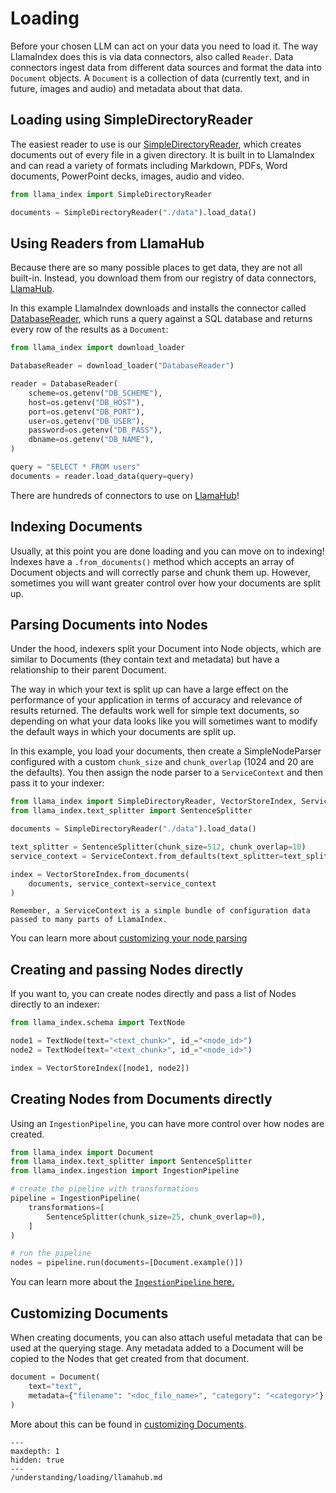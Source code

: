 # Loading

Before your chosen LLM can act on your data you need to load it. The way LlamaIndex does this is via data connectors, also called `Reader`. Data connectors ingest data from different data sources and format the data into `Document` objects. A `Document` is a collection of data (currently text, and in future, images and audio) and metadata about that data.

## Loading using SimpleDirectoryReader

The easiest reader to use is our [SimpleDirectoryReader](/modules_guides/loading/simpledirectoryreader.md), which creates documents out of every file in a given directory. It is built in to LlamaIndex and can read a variety of formats including Markdown, PDFs, Word documents, PowerPoint decks, images, audio and video.

```python
from llama_index import SimpleDirectoryReader

documents = SimpleDirectoryReader("./data").load_data()
```

## Using Readers from LlamaHub

Because there are so many possible places to get data, they are not all built-in. Instead, you download them from our registry of data connectors, [LlamaHub](/understanding/loading/llamahub.md).

In this example LlamaIndex downloads and installs the connector called [DatabaseReader](https://llamahub.ai/l/database), which runs a query against a SQL database and returns every row of the results as a `Document`:

```python
from llama_index import download_loader

DatabaseReader = download_loader("DatabaseReader")

reader = DatabaseReader(
    scheme=os.getenv("DB_SCHEME"),
    host=os.getenv("DB_HOST"),
    port=os.getenv("DB_PORT"),
    user=os.getenv("DB_USER"),
    password=os.getenv("DB_PASS"),
    dbname=os.getenv("DB_NAME"),
)

query = "SELECT * FROM users"
documents = reader.load_data(query=query)
```

There are hundreds of connectors to use on [LlamaHub](https://llamahub.ai)!

## Indexing Documents

Usually, at this point you are done loading and you can move on to indexing! Indexes have a `.from_documents()` method which accepts an array of Document objects and will correctly parse and chunk them up. However, sometimes you will want greater control over how your documents are split up.

## Parsing Documents into Nodes

Under the hood, indexers split your Document into Node objects, which are similar to Documents (they contain text and metadata) but have a relationship to their parent Document.

The way in which your text is split up can have a large effect on the performance of your application in terms of accuracy and relevance of results returned. The defaults work well for simple text documents, so depending on what your data looks like you will sometimes want to modify the default ways in which your documents are split up.

In this example, you load your documents, then create a SimpleNodeParser configured with a custom `chunk_size` and `chunk_overlap` (1024 and 20 are the defaults). You then assign the node parser to a `ServiceContext` and then pass it to your indexer:

```python
from llama_index import SimpleDirectoryReader, VectorStoreIndex, ServiceContext
from llama_index.text_splitter import SentenceSplitter

documents = SimpleDirectoryReader("./data").load_data()

text_splitter = SentenceSplitter(chunk_size=512, chunk_overlap=10)
service_context = ServiceContext.from_defaults(text_splitter=text_splitter)

index = VectorStoreIndex.from_documents(
    documents, service_context=service_context
)
```

```{tip}
Remember, a ServiceContext is a simple bundle of configuration data passed to many parts of LlamaIndex.
```

You can learn more about [customizing your node parsing](/module_guides/loading/node_parsers/root.md)

## Creating and passing Nodes directly

If you want to, you can create nodes directly and pass a list of Nodes directly to an indexer:

```python
from llama_index.schema import TextNode

node1 = TextNode(text="<text_chunk>", id_="<node_id>")
node2 = TextNode(text="<text_chunk>", id_="<node_id>")

index = VectorStoreIndex([node1, node2])
```

## Creating Nodes from Documents directly

Using an `IngestionPipeline`, you can have more control over how nodes are created.

```python
from llama_index import Document
from llama_index.text_splitter import SentenceSplitter
from llama_index.ingestion import IngestionPipeline

# create the pipeline with transformations
pipeline = IngestionPipeline(
    transformations=[
        SentenceSplitter(chunk_size=25, chunk_overlap=0),
    ]
)

# run the pipeline
nodes = pipeline.run(documents=[Document.example()])
```

You can learn more about the [`IngestionPipeline` here.](/module_guides/loading/ingestion_pipeline/root.md)

## Customizing Documents

When creating documents, you can also attach useful metadata that can be used at the querying stage. Any metadata added to a Document will be copied to the Nodes that get created from that document.

```python
document = Document(
    text="text",
    metadata={"filename": "<doc_file_name>", "category": "<category>"},
)
```

More about this can be found in [customizing Documents](/module_guides/loading/documents_and_nodes/usage_documents.md).

```{toctree}
---
maxdepth: 1
hidden: true
---
/understanding/loading/llamahub.md
```
